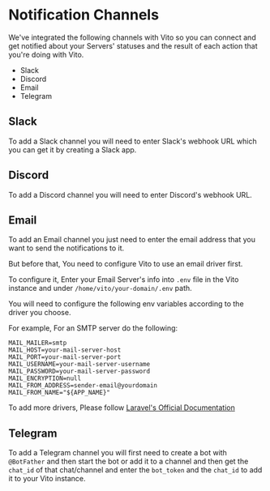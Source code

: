 # Notification Channels

We've integrated the following channels with Vito so you can connect and get notified about your Servers' statuses and the result of each action that you're doing with Vito.

- Slack
- Discord
- Email
- Telegram

## Slack

To add a Slack channel you will need to enter Slack's webhook URL which you can get it by creating a Slack app.

## Discord

To add a Discord channel you will need to enter Discord's webhook URL.

## Email

To add an Email channel you just need to enter the email address that you want to send the notifications to it.

But before that, You need to configure Vito to use an email driver first.

To configure it, Enter your Email Server's info into `.env` file in the Vito instance and under `/home/vito/your-domain/.env` path.

You will need to configure the following env variables according to the driver you choose.

For example, For an SMTP server do the following:

```
MAIL_MAILER=smtp
MAIL_HOST=your-mail-server-host
MAIL_PORT=your-mail-server-port
MAIL_USERNAME=your-mail-server-username
MAIL_PASSWORD=your-mail-server-password
MAIL_ENCRYPTION=null
MAIL_FROM_ADDRESS=sender-email@yourdomain
MAIL_FROM_NAME="${APP_NAME}"
```

To add more drivers, Please follow [Laravel's Official Documentation](https://laravel.com/docs/10.x/mail#configuration)

## Telegram

To add a Telegram channel you will first need to create a bot with `@BotFather` and then start the bot or add it to a channel and then get the `chat_id` of that chat/channel and enter the `bot_token` and the `chat_id` to add it to your Vito instance.
